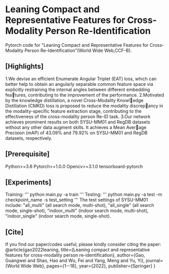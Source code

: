 # Leaning Compact and Representative Features for Cross-Modality Person Re-Identification
Pytorch code for "Leaning Compact and Representative Features for Cross-Modality Person Re-Identification"(World Wide Web,CCF-B).

## [Highlights]
1.We devise an efficient Enumerate Angular Triplet (EAT) loss, which can better help to obtain an angularly separable common feature space via
explicitly restraining the internal angles between different embedding features, contributing to the improvement of the performance.
2.Motivated by the knowledge distillation, a novel Cross-Modality Knowledge Distillation (CMKD) loss is proposed to reduce the modality discrepancy in the modality-specific feature extraction stage, contributing to the
effectiveness of the cross-modality person Re-ID task.
3.Our network achieves prominent results on both SYSU-MM01 and RegDB datasets without any other data augment skills. It achieves a Mean Average Precision (mAP) of 43.09% and 79.92% on SYSU-MM01 and RegDB datasets, respectively.

## [Prerequisite]
Python>=3.6
Pytorch>=1.0.0
Opencv>=3.1.0
tensorboard-pytorch
## [Experiments]
Training:
'''
python main.py -a train
'''
Testing: 
'''
python main.py -a test -m checkpoint_name -s test_setting
'''
The test settings of SYSU-MM01 include: "all_multi" (all search mode, multi-shot), "all_single" (all search mode, single-shot), "indoor_multi" (indoor search mode, multi-shot), "indoor_single" (indoor search mode, single-shot).

## [Cite]
If you find our paper/codes useful, please kindly consider citing the paper:
@article{gao2022leaning,
  title={Leaning compact and representative features for cross-modality person re-identification},
  author={Gao, Guangwei and Shao, Hao and Wu, Fei and Yang, Meng and Yu, Yi},
  journal={World Wide Web},
  pages={1--18},
  year={2022},
  publisher={Springer}
}
